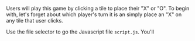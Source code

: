 Users will play this game by clicking a tile to place their "X" or "O". To begin with, let's forget about which player's
turn it is an simply place an "X" on any tile that user clicks.

Use the file selector to go the Javascript file `script.js`. You'll 